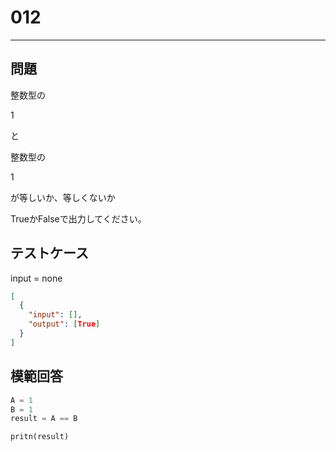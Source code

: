 # 012

---

## 問題

整数型の

1

と

整数型の

1

が等しいか、等しくないか

TrueかFalseで出力してください。

## テストケース

input = none

```json
[
  {
    "input": [],
    "output": [True]
  }
]
```

## 模範回答

```python
A = 1
B = 1
result = A == B

pritn(result)
```
